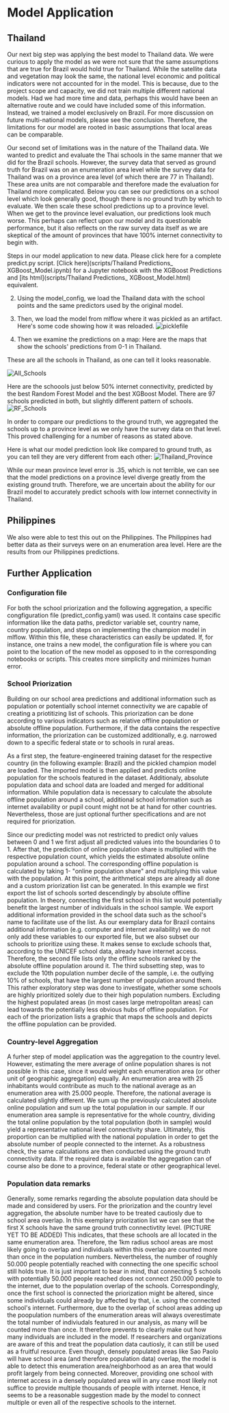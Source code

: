 # Model Application

## Thailand

Our next big step was applying the best model to Thailand data. We were curious to apply the model as we were not sure that the same assumptions that are true for Brazil would hold true for Thailand. While the satellite data and vegetation may look the same, the national level economic and political indicators were not accounted for in the model. This is because, due to the project scope and capacity, we did not train multiple different national models. Had we had more time and data, perhaps this would have been an alternative route and we could have included some of this information. Instead, we trained a model exclusively on Brazil. For more discussion on future multi-national models, please see the conclusion. Therefore, the limitations for our model are rooted in basic assumptions that local areas can be comparable.

Our second set of limitations was in the nature of the Thailand data. We wanted to predict and evaluate the Thai schools in the same manner that we did for the Brazil schools. However, the survey data that served as ground truth for Brazil was on an enumeration area level while the survey data for Thailand was on a province area level (of which there are 77 in Thailand). These area units are not comparable and therefore made the evaluation for Thailand more complicated. Below you can see our predictions on a school level which look generally good, though there is no ground truth by which to evaluate. We then scale these school predictions up to a province level. When we get to the province level evaluation, our predictions look much worse. This perhaps can reflect upon our model and its questionable performance, but it also reflects on the raw survey data itself as we are skeptical of the amount of provinces that have 100% internet connectivity to begin with. 

Steps in our model application to new data. Please click here for a complete predict.py script.
[Click here](scripts/Thailand Predictions_ XGBoost_Model.ipynb) for a Jupyter notebook with the XGBoost Predictions and [its html](scripts/Thailand Predictions_ XGBoost_Model.html) equivalent. 

2. Using the model_config, we load the Thailand data with the school points and the same predictors used by the original model.

1. Then, we load the model from mlflow where it was pickled as an artifact. Here's some code showing how it was reloaded.
![picklefile](Images/thailand_pickle_model.PNG)

3. Then we examine the predictions on a map: 
Here are the maps that show the schools' predictions from 0-1 in Thailand.

These are all the schools in Thailand, as one can tell it looks reasonable.

![All_Schools](Images/RF_All_Schools.PNG)

Here are the schoools just below 50% internet connectivity, predicted by the best Random Forest Model and the best XGBoost Model. There are 97 schools predicted in both, but slightly different pattern of schools.
![RF_Schools](Images/Thailand_schols.PNG)


In order to compare our predictions to the ground truth, we aggregated the schools up to a province level as we only have the survey data on that level. This proved challenging for a number of reasons as stated above. 

Here is what our model prediction look like compared to ground truth, as you can tell they are very different from each other:
![Thailand_Province](Images/Thailand_province.PNG)

While our mean province level error is .35, which is not terrible, we can see that the model predictions on a province level diverge greatly from the existing ground truth. Therefore, we are uncertain about the ability for our Brazil model to accurately predict schools with low internet connectivity in Thailand.

## Philippines
We also were able to test this out on the Philippines. The Philippines had better data as their surveys were on an enumeration area level. Here are the results from our Philippines predictions. 

## Further Application

### Configuration file

For both the school priorization and the following aggregation, a specific congfiguration file (predict_config.yaml) was used. It contains case specific information like the data paths, predictor variable set, country name, country population, and steps on implementing the champion model in mlflow. Within this file, these characteristics can easily be updated. If, for instance, one trains a new model, the configuration file is where you can point to the location of the new model as opposed to in the corresponding notebooks or scripts. This creates more simplicity and minimizes human error. 

### School Priorization
Building on our school area predictions and additional information such as population or potentially school internet connectivity we are capable of creating a priotitizing list of schools. This priorization can be done according to various indicators such as relative offline population or absolute offline population. Furthermore, if the data contains the respective information, the priorization can be customized additionally, e.g. narrowed down to a specific federal state or to schools in rural areas.

As a first step, the feature-engineered training dataset for the respective country (in the following example: Brazil) and the pickled champion model are loaded. 
The imported model is then applied and predicts online population for the schools featured in the dataset. 
Additionaly, absolute population data and school data are loaded and merged for additional information. While population data is necessary to calculate the absolute offline population around a school, additional school information such as internet availability or pupil count might not be at hand for other countries. Nevertheless, those are just optional further specifications and are not required for priorization. 

Since our predicting model was not restricted to predict only values between 0 and 1 we first adjust all predicted values into the boundaries 0 to 1. 
After that, the prediction of online population share is multiplied with the respective population count, which yields the estimated absolute online population around a school. The corresponding offline population is calculated by taking 1- "online population share" and multiplying this value with the population. 
At this point, the arithmetical steps are already all done and a custom priorization list can be generated. In this example we first export the list of schools sorted descendingly by absolute offline population. In theory, connecting the first school in this list would potentially benefit the largest number of individuals in the school sample. We export additional information provided in the school data such as the school's name to facilitate use of the list.
As our exemplary data for Brazil contains additional information (e.g. computer and internet availability) we do not only add these variables to our exported file, but we also subset our schools to prioritize using these. It makes sense to exclude schools that, according to the UNICEF school data, already have internet access. Therefore, the second file lists only the offline schools ranked by the absolute offline population around it. 
The third subsetting step, was to exclude the 10th population number decile of the sample, i.e. the outlying 10% of schools, that have the largest number of population around them. This rather exploratory step was done to investigate, whether some schools are highly prioritized solely due to their high population numbers. Excluding the highest populated areas (in most cases large metropolitan areas) can lead towards the potentially less obvious hubs of offline population. 
For each of the priorization lists a graphic that maps the schools and depicts the offline population can be provided. 

### Country-level Aggregation 
A furher step of model application was the aggregation to the country level. However, estimating the mere average of online population shares is not possible in this case, since it would weight each enumeration area (or other unit of geographic aggregation) equally. An enumeration area with 25 inhabitants would contribute as much to the national average as an enumeration area with 25.000 people. 
Therefore, the national average is calculated slightly different. We sum up the previously calculated absolute online population and sum up the total population in our sample. If our enumeration area sample is representative for the whole country, dividing the total online population by the total population (both in sample) would yield a representative national level connectivity share. Ultimately, this proportion can be multiplied with the national population in order to get the absolute number of people connected to the internet. As a robustness check, the same calculations are then conducted using the ground truth connectivity data. 
If the required data is available the aggregation can of course also be done to a province, federal state or other geographical level. 

### Population data remarks
Generally, some remarks regarding the absolute population data should be made and considered by users. For the priorization and the country level aggregation, the absolute number have to be treated cautiosly due to school area overlap. In this exemplary priorization list we can see that the first X schools have the same ground truth connectivtity level. (PICTURE YET TO BE ADDED) This indicates, that these schools are all located in the same enumeration area. Therefore, the 1km radius school areas are most likely going to overlap and individuals within this overlap are counted more than once in the population numbers. Nevertheless, the number of roughly 50.000 people potentially reached with connecting the one specific school still holds true. It is just important to bear in mind, that connecting 5 schools with potentially 50.000 people reached does not connect 250.000 people to the internet, due to the population overlap of the schools.
Correspondingly, once the first school is connected the priorization might be altered, since some individuals could already by affected by that, i.e. using the connected school's internet. 
Furthermore, due to the overlap of school areas adding up the poopulation numbers of the enumeration areas will always overestimate the total number of indiviudals featured in our analysis, as many will be counted more than once. It therefore prevents to clearly make out how many individuals are included in the model. 
If researchers and organizations are aware of this and treat the population data cautiosly, it can still be used as a fruitful resource. Even though, densely populated areas like Sao Paolo will have school area (and therefore population data) overlap, the model is able to detect this enumeration area/neighborhood as an area that would profit largely from being connected. Moreover, providing one school with internet access in a densely populated area will in any case most likely not suffice to provide multiple thousands of people with internet. Hence, it seems to be a reasonable suggestion made by the model to connect multiple or even all of the respective schools to the internet.